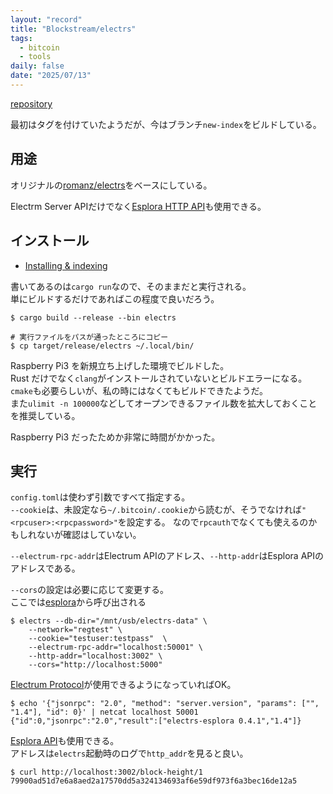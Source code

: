 ```yaml
---
layout: "record"
title: "Blockstream/electrs"
tags:
  - bitcoin
  - tools
daily: false
date: "2025/07/13"
---
```


[repository](https://github.com/Blockstream/electrs)

最初はタグを付けていたようだが、今はブランチ`new-index`をビルドしている。

## 用途

オリジナルの[romanz/electrs](./electrs.md)をベースにしている。

Electrm Server APIだけでなく[Esplora HTTP API](https://github.com/blockstream/esplora/blob/master/API.md)も使用できる。

## インストール

* [Installing & indexing](https://github.com/Blockstream/electrs?tab=readme-ov-file#installing--indexing)

書いてあるのは`cargo run`なので、そのままだと実行される。  
単にビルドするだけであればこの程度で良いだろう。

```console
$ cargo build --release --bin electrs

# 実行ファイルをパスが通ったところにコピー
$ cp target/release/electrs ~/.local/bin/
```

Raspberry Pi3 を新規立ち上げした環境でビルドした。  
Rust だけでなく`clang`がインストールされていないとビルドエラーになる。  
`cmake`も必要らしいが、私の時にはなくてもビルドできたようだ。  
また`ulimit -n 100000`などしてオープンできるファイル数を拡大しておくことを推奨している。

Raspberry Pi3 だったためか非常に時間がかかった。

## 実行

`config.toml`は使わず引数ですべて指定する。  
`--cookie`は、未設定なら`~/.bitcoin/.cookie`から読むが、そうでなければ`"<rpcuser>:<rpcpassword>"`を設定する。
なので`rpcauth`でなくても使えるのかもしれないが確認はしていない。

`--electrum-rpc-addr`はElectrum APIのアドレス、`--http-addr`はEsplora APIのアドレスである。

`--cors`の設定は必要に応じて変更する。  
ここでは[esplora](./esplora.md)から呼び出される

```console
$ electrs --db-dir="/mnt/usb/electrs-data" \
    --network="regtest" \
    --cookie="testuser:testpass"  \
    --electrum-rpc-addr="localhost:50001" \
    --http-addr="localhost:3002" \
    --cors="http://localhost:5000"
```

[Electrum Protocol](https://electrumx.readthedocs.io/en/latest/protocol.html)が使用できるようになっていればOK。

```console
$ echo '{"jsonrpc": "2.0", "method": "server.version", "params": ["", "1.4"], "id": 0}' | netcat localhost 50001
{"id":0,"jsonrpc":"2.0","result":["electrs-esplora 0.4.1","1.4"]}
```

[Esplora API](https://github.com/blockstream/esplora/blob/master/API.md)も使用できる。  
アドレスは`electrs`起動時のログで`http_addr`を見ると良い。

```console
$ curl http://localhost:3002/block-height/1
79900ad51d7e6a8aed2a17570dd5a324134693af6e59df973f6a3bec16de12a5
```
